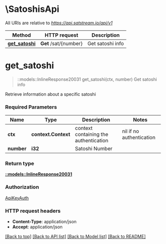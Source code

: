 # \SatoshisApi

All URIs are relative to *https://api.satstream.io/api/v1*

Method | HTTP request | Description
------------- | ------------- | -------------
[**get_satoshi**](SatoshisApi.md#get_satoshi) | **Get** /sat/{number} | Get satoshi info


# **get_satoshi**
> ::models::InlineResponse20031 get_satoshi(ctx, number)
Get satoshi info

Retrieve information about a specific satoshi

### Required Parameters

Name | Type | Description  | Notes
------------- | ------------- | ------------- | -------------
 **ctx** | **context.Context** | context containing the authentication | nil if no authentication
  **number** | **i32**| Satoshi Number | 

### Return type

[**::models::InlineResponse20031**](inline_response_200_31.md)

### Authorization

[ApiKeyAuth](../README.md#ApiKeyAuth)

### HTTP request headers

 - **Content-Type**: application/json
 - **Accept**: application/json

[[Back to top]](#) [[Back to API list]](../README.md#documentation-for-api-endpoints) [[Back to Model list]](../README.md#documentation-for-models) [[Back to README]](../README.md)

